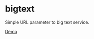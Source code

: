bigtext
=======

Simple URL parameter to big text service.

[Demo](http://baisong.github.io/bigtext/?title=Hello,&subtitle=Check%20out%20the%20URL%20above&message=Try%20putting%20your%20own%20in%20before%20the%20timer%20runs%20out!&seconds=30)
